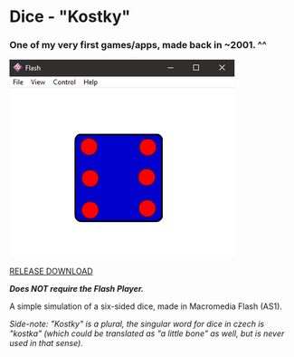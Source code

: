 # Dice - "Kostky"  
  
### One of my very first games/apps, made back in ~2001. ^^  
  
![preview](preview.png)  
  
[RELEASE DOWNLOAD](https://github.com/Dark-Gran/Simple-Dice6/releases/tag/1.0)  
  
**_Does NOT require the Flash Player._**  
  
A simple simulation of a six-sided dice, made in Macromedia Flash (AS1).  
  
_Side-note: "Kostky" is a plural, the singular word for dice in czech is "kostka" (which could be translated as "a little bone" as well, but is never used in that sense)._
